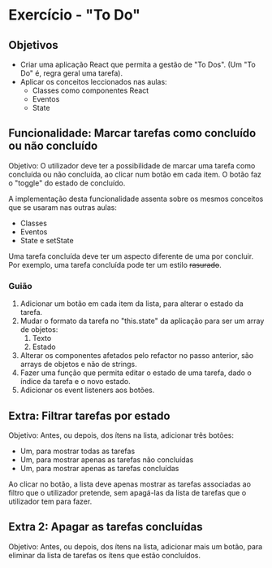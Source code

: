 # Exercício - "To Do"

## Objetivos

-   Criar uma aplicação React que permita a gestão de "To Dos". (Um "To Do" é, regra geral uma tarefa).
-   Aplicar os conceitos leccionados nas aulas:
    -   Classes como componentes React
    -   Eventos
    -   State

## Funcionalidade: Marcar tarefas como concluído ou não concluído

Objetivo: O utilizador deve ter a possibilidade de marcar uma tarefa como concluída ou não concluída, ao clicar num botão em cada item.
O botão faz o "toggle" do estado de concluído.

A implementação desta funcionalidade assenta sobre os mesmos conceitos que se usaram nas outras aulas:

- Classes
- Eventos
- State e setState

Uma tarefa concluída deve ter um aspecto diferente de uma por concluir. Por exemplo, uma tarefa concluída pode ter um estilo ~~rasurado~~.

### Guião

1. Adicionar um botão em cada item da lista, para alterar o estado da tarefa.
2. Mudar o formato da tarefa no "this.state" da aplicação para ser um array de objetos:
    1. Texto
    2. Estado
3. Alterar os componentes afetados pelo refactor no passo anterior, são arrays de objetos e não de strings.
4. Fazer uma função que permita editar o estado de uma tarefa, dado o índice da tarefa e o novo estado.
5. Adicionar os event listeners aos botões.

## Extra: Filtrar tarefas por estado

Objetivo: Antes, ou depois, dos ítens na lista, adicionar três botões:

- Um, para mostrar todas as tarefas
- Um, para mostrar apenas as tarefas não concluídas
- Um, para mostrar apenas as tarefas concluídas

Ao clicar no botão, a lista deve apenas mostrar as tarefas associadas ao filtro que o utilizador pretende, sem apagá-las da lista de tarefas que o utilizador tem para fazer.

## Extra 2: Apagar as tarefas concluídas

Objetivo: Antes, ou depois, dos ítens na lista, adicionar mais um botão, para eliminar da lista de tarefas os ítens que estão concluídos.
